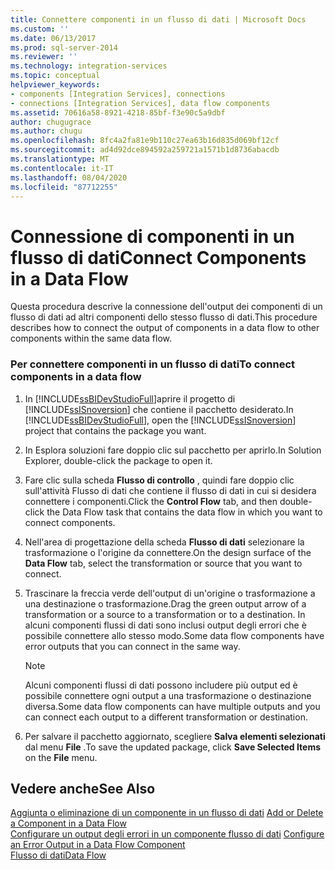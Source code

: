 ```yaml
---
title: Connettere componenti in un flusso di dati | Microsoft Docs
ms.custom: ''
ms.date: 06/13/2017
ms.prod: sql-server-2014
ms.reviewer: ''
ms.technology: integration-services
ms.topic: conceptual
helpviewer_keywords:
- components [Integration Services], connections
- connections [Integration Services], data flow components
ms.assetid: 70616a58-8921-4218-85bf-f3e90c5a9dbf
author: chugugrace
ms.author: chugu
ms.openlocfilehash: 8fc4a2fa81e9b110c27ea63b16d835d069bf12cf
ms.sourcegitcommit: ad4d92dce894592a259721a1571b1d8736abacdb
ms.translationtype: MT
ms.contentlocale: it-IT
ms.lasthandoff: 08/04/2020
ms.locfileid: "87712255"
---
```

# <a name="connect-components-in-a-data-flow"></a><span data-ttu-id="84d79-102">Connessione di componenti in un flusso di dati</span><span class="sxs-lookup"><span data-stu-id="84d79-102">Connect Components in a Data Flow</span></span>
  <span data-ttu-id="84d79-103">Questa procedura descrive la connessione dell'output dei componenti di un flusso di dati ad altri componenti dello stesso flusso di dati.</span><span class="sxs-lookup"><span data-stu-id="84d79-103">This procedure describes how to connect the output of components in a data flow to other components within the same data flow.</span></span>  
  
### <a name="to-connect-components-in-a-data-flow"></a><span data-ttu-id="84d79-104">Per connettere componenti in un flusso di dati</span><span class="sxs-lookup"><span data-stu-id="84d79-104">To connect components in a data flow</span></span>  
  
1.  <span data-ttu-id="84d79-105">In [!INCLUDE[ssBIDevStudioFull](../../includes/ssbidevstudiofull-md.md)]aprire il progetto di [!INCLUDE[ssISnoversion](../../includes/ssisnoversion-md.md)] che contiene il pacchetto desiderato.</span><span class="sxs-lookup"><span data-stu-id="84d79-105">In [!INCLUDE[ssBIDevStudioFull](../../includes/ssbidevstudiofull-md.md)], open the [!INCLUDE[ssISnoversion](../../includes/ssisnoversion-md.md)] project that contains the package you want.</span></span>  
  
2.  <span data-ttu-id="84d79-106">In Esplora soluzioni fare doppio clic sul pacchetto per aprirlo.</span><span class="sxs-lookup"><span data-stu-id="84d79-106">In Solution Explorer, double-click the package to open it.</span></span>  
  
3.  <span data-ttu-id="84d79-107">Fare clic sulla scheda **Flusso di controllo** , quindi fare doppio clic sull'attività Flusso di dati che contiene il flusso di dati in cui si desidera connettere i componenti.</span><span class="sxs-lookup"><span data-stu-id="84d79-107">Click the **Control Flow** tab, and then double-click the Data Flow task that contains the data flow in which you want to connect components.</span></span>  
  
4.  <span data-ttu-id="84d79-108">Nell'area di progettazione della scheda **Flusso di dati** selezionare la trasformazione o l'origine da connettere.</span><span class="sxs-lookup"><span data-stu-id="84d79-108">On the design surface of the **Data Flow** tab, select the transformation or source that you want to connect.</span></span>  
  
5.  <span data-ttu-id="84d79-109">Trascinare la freccia verde dell'output di un'origine o trasformazione a una destinazione o trasformazione.</span><span class="sxs-lookup"><span data-stu-id="84d79-109">Drag the green output arrow of a transformation or a source to a transformation or to a destination.</span></span> <span data-ttu-id="84d79-110">In alcuni componenti flussi di dati sono inclusi output degli errori che è possibile connettere allo stesso modo.</span><span class="sxs-lookup"><span data-stu-id="84d79-110">Some data flow components have error outputs that you can connect in the same way.</span></span>  
  
    > [!NOTE]  
    >  <span data-ttu-id="84d79-111">Alcuni componenti flussi di dati possono includere più output ed è possibile connettere ogni output a una trasformazione o destinazione diversa.</span><span class="sxs-lookup"><span data-stu-id="84d79-111">Some data flow components can have multiple outputs and you can connect each output to a different transformation or destination.</span></span>  
  
6.  <span data-ttu-id="84d79-112">Per salvare il pacchetto aggiornato, scegliere **Salva elementi selezionati** dal menu **File** .</span><span class="sxs-lookup"><span data-stu-id="84d79-112">To save the updated package, click **Save Selected Items** on the **File** menu.</span></span>  
  
## <a name="see-also"></a><span data-ttu-id="84d79-113">Vedere anche</span><span class="sxs-lookup"><span data-stu-id="84d79-113">See Also</span></span>  
 <span data-ttu-id="84d79-114">[Aggiunta o eliminazione di un componente in un flusso di dati](data-flow.md) </span><span class="sxs-lookup"><span data-stu-id="84d79-114">[Add or Delete a Component in a Data Flow](data-flow.md) </span></span>  
 <span data-ttu-id="84d79-115">[Configurare un output degli errori in un componente flusso di dati](../configure-an-error-output-in-a-data-flow-component.md) </span><span class="sxs-lookup"><span data-stu-id="84d79-115">[Configure an Error Output in a Data Flow Component](../configure-an-error-output-in-a-data-flow-component.md) </span></span>  
 [<span data-ttu-id="84d79-116">Flusso di dati</span><span class="sxs-lookup"><span data-stu-id="84d79-116">Data Flow</span></span>](data-flow.md)  
  
  
